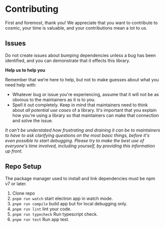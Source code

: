 # Contributing

First and foremost, thank you! We appreciate that you want to contribute to cosmic, your time is valuable, and your contributions mean a lot to us.

## Issues

Do not create issues about bumping dependencies unless a bug has been identified, and you can demonstrate that it effects this library.

**Help us to help you**

Remember that we’re here to help, but not to make guesses about what you need help with:

-   Whatever bug or issue you're experiencing, assume that it will not be as obvious to the maintainers as it is to you.
-   Spell it out completely. Keep in mind that maintainers need to think about _all potential use cases_ of a library. It's important that you explain how you're using a library so that maintainers can make that connection and solve the issue.

_It can't be understated how frustrating and draining it can be to maintainers to have to ask clarifying questions on the most basic things, before it's even possible to start debugging. Please try to make the best use of everyone's time involved, including yourself, by providing this information up front._

## Repo Setup

The package manager used to install and link dependencies must be npm v7 or later.

1. Clone repo
1. `pnpm run watch` start electron app in watch mode.
1. `pnpm run compile` build app but for local debugging only.
1. `pnpm run lint` lint your code.
1. `pnpm run typecheck` Run typescript check.
1. `pnpm run test` Run app test.
